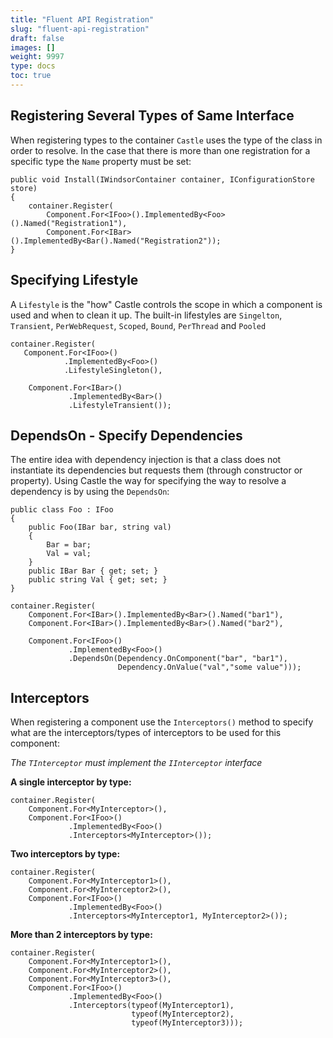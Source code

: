 ```yaml
---
title: "Fluent API Registration"
slug: "fluent-api-registration"
draft: false
images: []
weight: 9997
type: docs
toc: true
---
```


## Registering Several Types of Same Interface
When registering types to the container `Castle` uses the type of the class in order to resolve. In the case that there is more than one registration for a specific type the `Name` property must be set:

    public void Install(IWindsorContainer container, IConfigurationStore store)
    {
        container.Register(
            Component.For<IFoo>().ImplementedBy<Foo>().Named("Registration1"),
            Component.For<IBar>().ImplementedBy<Bar().Named("Registration2"));
    } 

## Specifying Lifestyle
A `Lifestyle` is the "how" Castle controls the scope in which a component is used and when to clean it up. The built-in lifestyles are `Singelton`, `Transient`, `PerWebRequest`, `Scoped`, `Bound`, `PerThread` and `Pooled`

    container.Register(
       Component.For<IFoo>()
                .ImplementedBy<Foo>()
                .LifestyleSingleton(),

        Component.For<IBar>()
                 .ImplementedBy<Bar>()
                 .LifestyleTransient());

## DependsOn - Specify Dependencies
The entire idea with dependency injection is that a class does not instantiate its dependencies but requests them (through constructor or property). Using Castle the way for specifying the way to resolve a dependency is by using the `DependsOn`:

    public class Foo : IFoo
    {
        public Foo(IBar bar, string val)
        {
            Bar = bar;
            Val = val;
        }
        public IBar Bar { get; set; }
        public string Val { get; set; }
    }

    container.Register(
        Component.For<IBar>().ImplementedBy<Bar>().Named("bar1"),
        Component.For<IBar>().ImplementedBy<Bar>().Named("bar2"),

        Component.For<IFoo>()
                 .ImplementedBy<Foo>()
                 .DependsOn(Dependency.OnComponent("bar", "bar1"),
                            Dependency.OnValue("val","some value")));

## Interceptors
When registering a component use the `Interceptors()` method to specify what are the interceptors/types of interceptors to be used for this component:

_The `TInterceptor` must implement the `IInterceptor` interface_

**A single interceptor by type:**

    container.Register(
        Component.For<MyInterceptor>(),
        Component.For<IFoo>()
                 .ImplementedBy<Foo>()
                 .Interceptors<MyInterceptor>());

**Two interceptors by type:**

    container.Register(
        Component.For<MyInterceptor1>(),
        Component.For<MyInterceptor2>(),
        Component.For<IFoo>()
                 .ImplementedBy<Foo>()
                 .Interceptors<MyInterceptor1, MyInterceptor2>());

**More than 2 interceptors by type:**

    container.Register(
        Component.For<MyInterceptor1>(),
        Component.For<MyInterceptor2>(),
        Component.For<MyInterceptor3>(),
        Component.For<IFoo>()
                 .ImplementedBy<Foo>()
                 .Interceptors(typeof(MyInterceptor1), 
                               typeof(MyInterceptor2), 
                               typeof(MyInterceptor3)));

